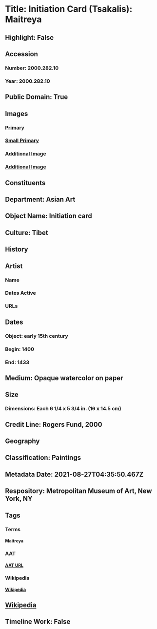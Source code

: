 # Title: Initiation Card (Tsakalis): Maitreya
## Highlight: False
## Accession
### Number: 2000.282.10
### Year: 2000.282.10
## Public Domain: True
## Images
### [Primary](https://images.metmuseum.org/CRDImages/as/original/DP339966.jpg)
### [Small Primary](https://images.metmuseum.org/CRDImages/as/web-large/DP339966.jpg)
### [Additional Image](https://images.metmuseum.org/CRDImages/as/original/DP339925.jpg)
### [Additional Image](https://images.metmuseum.org/CRDImages/as/original/DP338611.jpg)
## Constituents
## Department: Asian Art
## Object Name: Initiation card
## Culture: Tibet
## History
## Artist
### Name
### Dates Active
### URLs
## Dates
### Object: early 15th century
### Begin: 1400
### End: 1433
## Medium: Opaque watercolor on paper
## Size
### Dimensions: Each 6 1/4 x 5 3/4 in. (16 x 14.5 cm)
## Credit Line: Rogers Fund, 2000
## Geography
## Classification: Paintings
## Metadata Date: 2021-08-27T04:35:50.467Z
## Respository: Metropolitan Museum of Art, New York, NY
## Tags
### Terms
#### Maitreya
### AAT
#### [AAT URL](http://vocab.getty.edu/page/ia/901000405)
### Wikipedia
#### [Wikipedia]()
## [Wikipedia](https://www.wikidata.org/wiki/Q78720631)
## Timeline Work: False